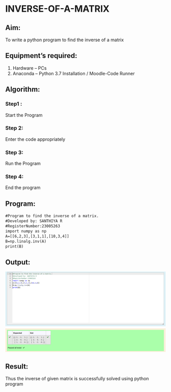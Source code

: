 # INVERSE-OF-A-MATRIX
## Aim:
To write a python program to find the inverse of a matrix
## Equipment’s required:
1. 	Hardware – PCs
2. 	Anaconda – Python 3.7 Installation / Moodle-Code Runner
## Algorithm:
### Step1 : 
Start the Program
### Step 2: 
Enter the code appropriately
### Step 3: 
Run the Program
### Step 4: 
End the program
## Program:
```
#Program to find the inverse of a matrix.
#Developed by: SANTHIYA R
#RegisterNumber:23005263
import numpy as np
A=[[6,2,3],[3,1,1],[10,3,4]]
B=np.linalg.inv(A)
print(B)
```
## Output:
![output](./inverseofmatrix.png)
## Result:
Thus the inverse of given matrix is successfully solved using python program

